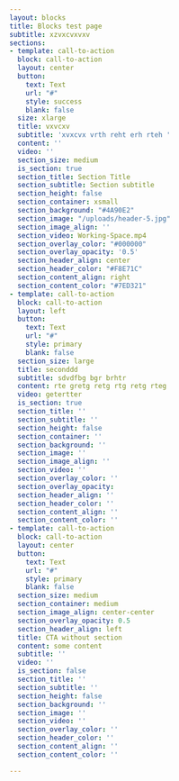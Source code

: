 ```yaml
---
layout: blocks
title: Blocks test page
subtitle: xzvxcvxvxv
sections:
- template: call-to-action
  block: call-to-action
  layout: center
  button:
    text: Text
    url: "#"
    style: success
    blank: false
  size: xlarge
  title: vxvcxv
  subtitle: 'xvxcvx vrth reht erh rteh '
  content: ''
  video: ''
  section_size: medium
  is_section: true
  section_title: Section Title
  section_subtitle: Section subtitle
  section_height: false
  section_container: xsmall
  section_background: "#4A90E2"
  section_image: "/uploads/header-5.jpg"
  section_image_align: ''
  section_video: Working-Space.mp4
  section_overlay_color: "#000000"
  section_overlay_opacity: '0.5'
  section_header_align: center
  section_header_color: "#F8E71C"
  section_content_align: right
  section_content_color: "#7ED321"
- template: call-to-action
  block: call-to-action
  layout: left
  button:
    text: Text
    url: "#"
    style: primary
    blank: false
  section_size: large
  title: seconddd
  subtitle: sdvdfbg bgr brhtr
  content: rte gretg retg rtg retg rteg
  video: getertter
  is_section: true
  section_title: ''
  section_subtitle: ''
  section_height: false
  section_container: ''
  section_background: ''
  section_image: ''
  section_image_align: ''
  section_video: ''
  section_overlay_color: ''
  section_overlay_opacity: 
  section_header_align: ''
  section_header_color: ''
  section_content_align: ''
  section_content_color: ''
- template: call-to-action
  block: call-to-action
  layout: center
  button:
    text: Text
    url: "#"
    style: primary
    blank: false
  section_size: medium
  section_container: medium
  section_image_align: center-center
  section_overlay_opacity: 0.5
  section_header_align: left
  title: CTA without section
  content: some content
  subtitle: ''
  video: ''
  is_section: false
  section_title: ''
  section_subtitle: ''
  section_height: false
  section_background: ''
  section_image: ''
  section_video: ''
  section_overlay_color: ''
  section_header_color: ''
  section_content_align: ''
  section_content_color: ''

---
```

